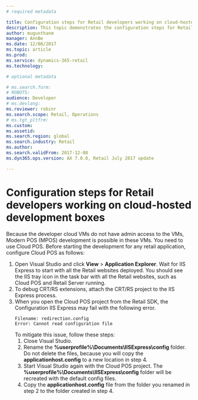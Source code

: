 ```yaml
---
# required metadata

title: Configuration steps for Retail developers working on cloud-hosted development boxes
description: This topic demonstrates the configuration steps for Retail developers working on cloud-hosted development boxes.
author: mugunthanm 
manager: AnnBe
ms.date: 12/08/2017
ms.topic: article
ms.prod: 
ms.service: dynamics-365-retail
ms.technology: 

# optional metadata

# ms.search.form: 
# ROBOTS: 
audience: Developer
# ms.devlang: 
ms.reviewer: robinr
ms.search.scope: Retail, Operations 
# ms.tgt_pltfrm: 
ms.custom: 
ms.assetid: 
ms.search.region: global
ms.search.industry: Retail
ms.author: 
ms.search.validFrom: 2017-12-08
ms.dyn365.ops.version: AX 7.0.0, Retail July 2017 update

---
```


# Configuration steps for Retail developers working on cloud-hosted development boxes

Because the developer cloud VMs do not have admin access to the VMs, Modern POS (MPOS) development is possible in these VMs. You need to use Cloud POS. Before starting the development for any retail application, configure Cloud POS as follows:

1. Open  Visual Studio and click **View** > **Application Explorer**. Wait for IIS Express to start with all the Retail websites deployed. You should see the IIS tray icon in the task bar with all the Retail websites, such as Cloud POS and Retail Server running.
4. To debug CRT/RS extensions, attach the CRT/RS project to the IIS Express process.
5. When you open the Cloud POS project from the Retail SDK, the Configuration IIS Express may fail with the following error. 
    ```
    Filename: redirection.config
    Error: Cannot read configuration file
    ``` 
    To mitigate this issue, follow these steps:
    1. Close Visual Studio.
    2. Rename the **%userprofile%\Documents\IISExpress\config** folder. Do not delete the files, because you will copy the **applicationhost.config** to a new location in step 4.
    3. Start Visual Studio again with the Cloud POS project. The **%userprofile%\Documents\IISExpress\config** folder will be recreated with the default config files.
    4. Copy the **applicationhost.config** file from the folder you renamed in step 2 to the folder created in step 4. 

